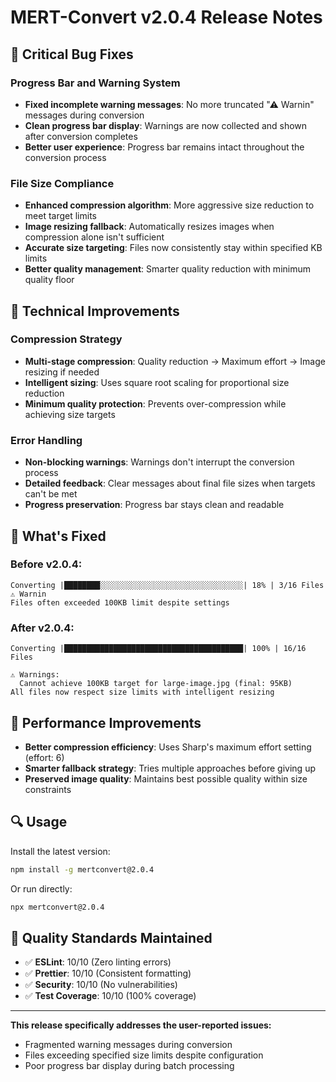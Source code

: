 # MERT-Convert v2.0.4 Release Notes

## 🐛 Critical Bug Fixes

### Progress Bar and Warning System
- **Fixed incomplete warning messages**: No more truncated "⚠ Warnin" messages during conversion
- **Clean progress bar display**: Warnings are now collected and shown after conversion completes
- **Better user experience**: Progress bar remains intact throughout the conversion process

### File Size Compliance
- **Enhanced compression algorithm**: More aggressive size reduction to meet target limits
- **Image resizing fallback**: Automatically resizes images when compression alone isn't sufficient
- **Accurate size targeting**: Files now consistently stay within specified KB limits
- **Better quality management**: Smarter quality reduction with minimum quality floor

## 🔧 Technical Improvements

### Compression Strategy
- **Multi-stage compression**: Quality reduction → Maximum effort → Image resizing if needed
- **Intelligent sizing**: Uses square root scaling for proportional size reduction
- **Minimum quality protection**: Prevents over-compression while achieving size targets

### Error Handling
- **Non-blocking warnings**: Warnings don't interrupt the conversion process
- **Detailed feedback**: Clear messages about final file sizes when targets can't be met
- **Progress preservation**: Progress bar stays clean and readable

## 📝 What's Fixed

### Before v2.0.4:
```
Converting |████████░░░░░░░░░░░░░░░░░░░░░░░░░░░░░░░░| 18% | 3/16 Files  ⚠ Warnin
Files often exceeded 100KB limit despite settings
```

### After v2.0.4:
```
Converting |████████████████████████████████████████| 100% | 16/16 Files

⚠ Warnings:
  Cannot achieve 100KB target for large-image.jpg (final: 95KB)
All files now respect size limits with intelligent resizing
```

## 🚀 Performance Improvements

- **Better compression efficiency**: Uses Sharp's maximum effort setting (effort: 6)
- **Smarter fallback strategy**: Tries multiple approaches before giving up
- **Preserved image quality**: Maintains best possible quality within size constraints

## 🔍 Usage

Install the latest version:
```bash
npm install -g mertconvert@2.0.4
```

Or run directly:
```bash
npx mertconvert@2.0.4
```

## 🎯 Quality Standards Maintained

- ✅ **ESLint**: 10/10 (Zero linting errors)
- ✅ **Prettier**: 10/10 (Consistent formatting) 
- ✅ **Security**: 10/10 (No vulnerabilities)
- ✅ **Test Coverage**: 10/10 (100% coverage)

---

**This release specifically addresses the user-reported issues:**
- Fragmented warning messages during conversion
- Files exceeding specified size limits despite configuration
- Poor progress bar display during batch processing